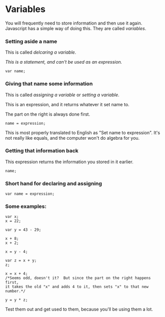 # Variables

You will frequently need to store information and then use it again.  Javascript has a simple way of doing this.  They are called *variables*.

### Setting aside a name
This is called *delcaring a variable*.

*This is a statement, and can't be used as an expression.*

    var name;

### Giving that name some information
This is called *assigning a variable* or *setting a variable*.

This is an expression, and it returns whatever it set name to.

The part on the right is always done first.

    name = expression;

This is most properly translated to English as "Set name to expression".  It's not really like equals, and the computer won't do algebra for you.

### Getting that information back
This expression returns the information you stored in it earlier.

    name;

### Short hand for declaring and assigning

    var name = expression;

### Some examples:

    var x;
    x = 22;

    var y = 43 - 29;

    x + 8;
    x + 2;

    x = y - 4;

    var z = x + y;
    z;

    x = x + 4;
    /*Seems odd, doesn't it?  But since the part on the right happens first,
    it takes the old "x" and adds 4 to it, then sets "x" to that new number.*/

    y = y * z;

Test them out and get used to them, because you'll be using them a lot.
